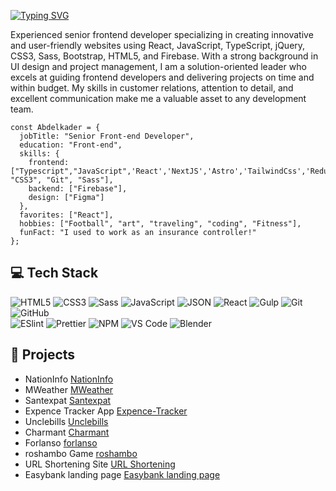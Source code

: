 [![Typing SVG](https://readme-typing-svg.demolab.com?font=Fira+Code&pause=1000&random=false&width=435&lines=Hello%F0%9F%91%8B+I'm+Abdelkader)](https://git.io/typing-svg)

Experienced senior frontend developer specializing in creating innovative and user-friendly websites using React, JavaScript, TypeScript, jQuery, CSS3, Sass, Bootstrap, HTML5, and Firebase. 
With a strong background in UI design and project management, I am a solution-oriented leader who excels at guiding frontend developers and delivering projects on time and within budget. 
My skills in customer relations, attention to detail, and excellent communication make me a valuable asset to any development team.
```
const Abdelkader = {
  jobTitle: "Senior Front-end Developer",
  education: "Front-end",
  skills: {
    frontend: ["Typescript","JavaScript",'React','NextJS','Astro','TailwindCss','Redux',"HTML5", "CSS3", "Git", "Sass"],
    backend: ["Firebase"],
    design: ["Figma"]
  },
  favorites: ["React"], 
  hobbies: ["Football", "art", "traveling", "coding", "Fitness"],
  funFact: "I used to work as an insurance controller!"
};
```

## 💻 Tech Stack
![HTML5](https://img.shields.io/badge/-HTML5-%23E44D27?style=flat-square&logo=html5&logoColor=%23ffffff) 
![CSS3](https://img.shields.io/badge/-CSS3-%231572B6?style=flat-square&logo=css3) 
![Sass](https://img.shields.io/badge/-Sass-%23CC6699?style=flat-square&logo=sass&logoColor=%23ffffff) 
![JavaScript](https://img.shields.io/badge/-JavaScript-%23F7DF1C?style=flat-square&logo=javascript&logoColor=%23ffffff) 
![JSON](https://img.shields.io/badge/-JSON-%23000000?style=flat-square&logo=json)
![React](https://img.shields.io/badge/-React-%2361DAFB?style=flat-square&logo=react&logoColor=%23ffffff) 
![Gulp](https://img.shields.io/badge/-Gulp-%23CF4647?style=flat-square&logo=gulp&logoColor=%23ffffff) 
![Git](https://img.shields.io/badge/-Git-%23F05032?style=flat-square&logo=git&logoColor=%23ffffff) 
![GitHub](https://img.shields.io/badge/-GitHub-%23181717?style=flat-square&logo=github) 
<br />
![ESlint](https://img.shields.io/badge/-ESLint-%234B32C3?style=flat-square&logo=eslint) 
![Prettier](https://img.shields.io/badge/-Prettier-%23F7B93E?style=flat-square&logo=prettier&logoColor=%23ffffff) 
![NPM](https://img.shields.io/badge/-NPM-%23CB3837?style=flat-square&logo=npm) 
![VS Code](https://img.shields.io/badge/-VSCode-%23007ACC?style=flat-square&logo=visual-studio-code)
![Blender](https://img.shields.io/badge/-Blender-%23F5792A?style=flat-square&logo=blender&logoColor=%23ffffff)

## 🚀  Projects
* NationInfo [NationInfo](https://dapper-torrone-604690.netlify.app/)
* MWeather [MWeather](https://mweather-pwa.netlify.app/)
* Santexpat [Santexpat](https://santexpat.fr/)
* Expence Tracker App [Expence-Tracker](https://track-your-money-dz.netlify.app/)
* Unclebills [Unclebills](https://shop.unclebills.ky/)
* Charmant [Charmant](https://charmant-sa.com/)
* Forlanso [forlanso](https://www.forlanso.com/)
* roshambo Game [roshambo](https://abdelkadersettah.github.io/roshambo/)
* URL Shortening Site [URL Shortening](https://abdelkadersettah.github.io/Url-Shortening/)
* Easybank landing page [Easybank landing page](https://abdelkadersettah.github.io/Easybank-landing-page/)

<!--
**abdelkadersettah/abdelkadersettah** is a ✨ _special_ ✨ repository because its `README.md` (this file) appears on your GitHub profile.

Here are some ideas to get you started:

- 🔭 I’m currently working on ...
- 🌱 I’m currently learning ...
- 👯 I’m looking to collaborate on ...
- 🤔 I’m looking for help with ...
- 💬 Ask me about ...
- 📫 How to reach me: ...
- 😄 Pronouns: ...
- ⚡ Fun fact: ...
-->
